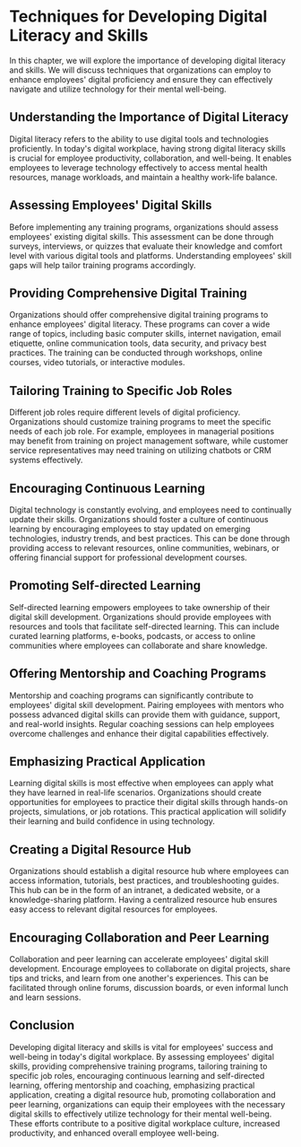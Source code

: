 # Techniques for Developing Digital Literacy and Skills

In this chapter, we will explore the importance of developing digital literacy and skills. We will discuss techniques that organizations can employ to enhance employees' digital proficiency and ensure they can effectively navigate and utilize technology for their mental well-being.

## Understanding the Importance of Digital Literacy

Digital literacy refers to the ability to use digital tools and technologies proficiently. In today's digital workplace, having strong digital literacy skills is crucial for employee productivity, collaboration, and well-being. It enables employees to leverage technology effectively to access mental health resources, manage workloads, and maintain a healthy work-life balance.

## Assessing Employees' Digital Skills

Before implementing any training programs, organizations should assess employees' existing digital skills. This assessment can be done through surveys, interviews, or quizzes that evaluate their knowledge and comfort level with various digital tools and platforms. Understanding employees' skill gaps will help tailor training programs accordingly.

## Providing Comprehensive Digital Training

Organizations should offer comprehensive digital training programs to enhance employees' digital literacy. These programs can cover a wide range of topics, including basic computer skills, internet navigation, email etiquette, online communication tools, data security, and privacy best practices. The training can be conducted through workshops, online courses, video tutorials, or interactive modules.

## Tailoring Training to Specific Job Roles

Different job roles require different levels of digital proficiency. Organizations should customize training programs to meet the specific needs of each job role. For example, employees in managerial positions may benefit from training on project management software, while customer service representatives may need training on utilizing chatbots or CRM systems effectively.

## Encouraging Continuous Learning

Digital technology is constantly evolving, and employees need to continually update their skills. Organizations should foster a culture of continuous learning by encouraging employees to stay updated on emerging technologies, industry trends, and best practices. This can be done through providing access to relevant resources, online communities, webinars, or offering financial support for professional development courses.

## Promoting Self-directed Learning

Self-directed learning empowers employees to take ownership of their digital skill development. Organizations should provide employees with resources and tools that facilitate self-directed learning. This can include curated learning platforms, e-books, podcasts, or access to online communities where employees can collaborate and share knowledge.

## Offering Mentorship and Coaching Programs

Mentorship and coaching programs can significantly contribute to employees' digital skill development. Pairing employees with mentors who possess advanced digital skills can provide them with guidance, support, and real-world insights. Regular coaching sessions can help employees overcome challenges and enhance their digital capabilities effectively.

## Emphasizing Practical Application

Learning digital skills is most effective when employees can apply what they have learned in real-life scenarios. Organizations should create opportunities for employees to practice their digital skills through hands-on projects, simulations, or job rotations. This practical application will solidify their learning and build confidence in using technology.

## Creating a Digital Resource Hub

Organizations should establish a digital resource hub where employees can access information, tutorials, best practices, and troubleshooting guides. This hub can be in the form of an intranet, a dedicated website, or a knowledge-sharing platform. Having a centralized resource hub ensures easy access to relevant digital resources for employees.

## Encouraging Collaboration and Peer Learning

Collaboration and peer learning can accelerate employees' digital skill development. Encourage employees to collaborate on digital projects, share tips and tricks, and learn from one another's experiences. This can be facilitated through online forums, discussion boards, or even informal lunch and learn sessions.

## Conclusion

Developing digital literacy and skills is vital for employees' success and well-being in today's digital workplace. By assessing employees' digital skills, providing comprehensive training programs, tailoring training to specific job roles, encouraging continuous learning and self-directed learning, offering mentorship and coaching, emphasizing practical application, creating a digital resource hub, promoting collaboration and peer learning, organizations can equip their employees with the necessary digital skills to effectively utilize technology for their mental well-being. These efforts contribute to a positive digital workplace culture, increased productivity, and enhanced overall employee well-being.

